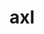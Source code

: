 ---
title: "axl"
layout: cache
categories: [package, develop-2025-01-26]
meta: {"versions": ["0.9.0"], "compilers": ["gcc@=11.1.0", "gcc@=11.4.0", "gcc@=7.5.0", "gcc@=9.4.0", "oneapi@=2024.2.1"], "oss": ["ubuntu18.04", "ubuntu20.04", "ubuntu22.04"], "platforms": ["linux"], "targets": ["neoverse_v2", "ppc64le", "x86_64_v3"], "stacks": ["data-vis-sdk", "e4s", "e4s-neoverse-v2", "e4s-oneapi", "e4s-power", "radiuss", "root"], "num_specs": 12, "num_specs_by_stack": {"root": 12, "radiuss": 1, "e4s-power": 2, "data-vis-sdk": 1, "e4s-neoverse-v2": 2, "e4s": 3, "e4s-oneapi": 3}}
spec_details: [{"hash": "tkg4rxzyc42hfsh3hnbk64hq6nsd5ybz", "compiler": "gcc@=7.5.0", "versions": ["0.9.0"], "os": "ubuntu18.04", "platform": "linux", "target": "x86_64_v3", "variants": ["async_api=daemon", "~bbapi", "~bbapi_fallback", "build_system=cmake", "build_type=Release", "~dw", "generator=make", "~ipo", "+mpi", "+pthreads", "+shared"], "stacks": ["root", "radiuss"], "size": "-", "tarball": "https://binaries.spack.io/develop-2025-01-26/build_cache/linux-ubuntu18.04-x86_64_v3/gcc-7.5.0/axl-0.9.0/linux-ubuntu18.04-x86_64_v3-gcc-7.5.0-axl-0.9.0-tkg4rxzyc42hfsh3hnbk64hq6nsd5ybz.spack"}, {"hash": "eekb7gd3opltdkiomonnkhalwmht6f4h", "compiler": "gcc@=9.4.0", "versions": ["0.9.0"], "os": "ubuntu20.04", "platform": "linux", "target": "ppc64le", "variants": ["async_api=daemon", "~bbapi", "~bbapi_fallback", "build_system=cmake", "build_type=Release", "~dw", "generator=make", "~ipo", "+mpi", "+pthreads", "+shared"], "stacks": ["root", "e4s-power"], "size": "-", "tarball": "https://binaries.spack.io/develop-2025-01-26/build_cache/linux-ubuntu20.04-ppc64le/gcc-9.4.0/axl-0.9.0/linux-ubuntu20.04-ppc64le-gcc-9.4.0-axl-0.9.0-eekb7gd3opltdkiomonnkhalwmht6f4h.spack"}, {"hash": "un5mwe7o5fyii5cquico6vwqxxre4b3b", "compiler": "gcc@=9.4.0", "versions": ["0.9.0"], "os": "ubuntu20.04", "platform": "linux", "target": "ppc64le", "variants": ["async_api=daemon", "+bbapi", "~bbapi_fallback", "build_system=cmake", "build_type=Release", "~dw", "generator=make", "~ipo", "+mpi", "+pthreads", "+shared"], "stacks": ["root", "e4s-power"], "size": "-", "tarball": "https://binaries.spack.io/develop-2025-01-26/build_cache/linux-ubuntu20.04-ppc64le/gcc-9.4.0/axl-0.9.0/linux-ubuntu20.04-ppc64le-gcc-9.4.0-axl-0.9.0-un5mwe7o5fyii5cquico6vwqxxre4b3b.spack"}, {"hash": "eeojfloxc7e4z3vnvzaejpxighrfwksa", "compiler": "gcc@=11.1.0", "versions": ["0.9.0"], "os": "ubuntu20.04", "platform": "linux", "target": "x86_64_v3", "variants": ["async_api=daemon", "+bbapi", "~bbapi_fallback", "build_system=cmake", "build_type=Release", "~dw", "generator=make", "~ipo", "+mpi", "+pthreads", "+shared"], "stacks": ["root", "data-vis-sdk"], "size": "-", "tarball": "https://binaries.spack.io/develop-2025-01-26/build_cache/linux-ubuntu20.04-x86_64_v3/gcc-11.1.0/axl-0.9.0/linux-ubuntu20.04-x86_64_v3-gcc-11.1.0-axl-0.9.0-eeojfloxc7e4z3vnvzaejpxighrfwksa.spack"}, {"hash": "6qgsasnuwvg2nxkawen27yrc47vvsvh7", "compiler": "gcc@=11.4.0", "versions": ["0.9.0"], "os": "ubuntu22.04", "platform": "linux", "target": "neoverse_v2", "variants": ["async_api=daemon", "+bbapi", "~bbapi_fallback", "build_system=cmake", "build_type=Release", "~dw", "generator=make", "~ipo", "+mpi", "+pthreads", "+shared"], "stacks": ["root", "e4s-neoverse-v2"], "size": "-", "tarball": "https://binaries.spack.io/develop-2025-01-26/build_cache/linux-ubuntu22.04-neoverse_v2/gcc-11.4.0/axl-0.9.0/linux-ubuntu22.04-neoverse_v2-gcc-11.4.0-axl-0.9.0-6qgsasnuwvg2nxkawen27yrc47vvsvh7.spack"}, {"hash": "trwsnwdyqizj5prz3fasmp77lt3r342c", "compiler": "gcc@=11.4.0", "versions": ["0.9.0"], "os": "ubuntu22.04", "platform": "linux", "target": "neoverse_v2", "variants": ["async_api=daemon", "~bbapi", "~bbapi_fallback", "build_system=cmake", "build_type=Release", "~dw", "generator=make", "~ipo", "+mpi", "+pthreads", "+shared"], "stacks": ["root", "e4s-neoverse-v2"], "size": "-", "tarball": "https://binaries.spack.io/develop-2025-01-26/build_cache/linux-ubuntu22.04-neoverse_v2/gcc-11.4.0/axl-0.9.0/linux-ubuntu22.04-neoverse_v2-gcc-11.4.0-axl-0.9.0-trwsnwdyqizj5prz3fasmp77lt3r342c.spack"}, {"hash": "7sjos5racxtfxn254zvychyac7srdnbr", "compiler": "gcc@=11.4.0", "versions": ["0.9.0"], "os": "ubuntu22.04", "platform": "linux", "target": "x86_64_v3", "variants": ["async_api=daemon", "~bbapi", "~bbapi_fallback", "build_system=cmake", "build_type=Release", "~dw", "generator=make", "~ipo", "+mpi", "+pthreads", "+shared"], "stacks": ["root", "e4s"], "size": "-", "tarball": "https://binaries.spack.io/develop-2025-01-26/build_cache/linux-ubuntu22.04-x86_64_v3/gcc-11.4.0/axl-0.9.0/linux-ubuntu22.04-x86_64_v3-gcc-11.4.0-axl-0.9.0-7sjos5racxtfxn254zvychyac7srdnbr.spack"}, {"hash": "lfrksomlgoztjolx7zzc7hc6f2nxsnse", "compiler": "gcc@=11.4.0", "versions": ["0.9.0"], "os": "ubuntu22.04", "platform": "linux", "target": "x86_64_v3", "variants": ["async_api=daemon", "+bbapi", "~bbapi_fallback", "build_system=cmake", "build_type=Release", "~dw", "generator=make", "~ipo", "+mpi", "+pthreads", "+shared"], "stacks": ["root", "e4s"], "size": "-", "tarball": "https://binaries.spack.io/develop-2025-01-26/build_cache/linux-ubuntu22.04-x86_64_v3/gcc-11.4.0/axl-0.9.0/linux-ubuntu22.04-x86_64_v3-gcc-11.4.0-axl-0.9.0-lfrksomlgoztjolx7zzc7hc6f2nxsnse.spack"}, {"hash": "wo6yjup5rjidaqngmid7okdl2rwzfaxs", "compiler": "gcc@=11.4.0", "versions": ["0.9.0"], "os": "ubuntu22.04", "platform": "linux", "target": "x86_64_v3", "variants": ["async_api=daemon", "+bbapi", "~bbapi_fallback", "build_system=cmake", "build_type=Release", "~dw", "generator=make", "~ipo", "+mpi", "+pthreads", "+shared"], "stacks": ["root", "e4s"], "size": "-", "tarball": "https://binaries.spack.io/develop-2025-01-26/build_cache/linux-ubuntu22.04-x86_64_v3/gcc-11.4.0/axl-0.9.0/linux-ubuntu22.04-x86_64_v3-gcc-11.4.0-axl-0.9.0-wo6yjup5rjidaqngmid7okdl2rwzfaxs.spack"}, {"hash": "gwh4nzzqybempkqc3hepiqce6hb6wysi", "compiler": "oneapi@=2024.2.1", "versions": ["0.9.0"], "os": "ubuntu22.04", "platform": "linux", "target": "x86_64_v3", "variants": ["async_api=daemon", "~bbapi", "~bbapi_fallback", "build_system=cmake", "build_type=Release", "~dw", "generator=make", "~ipo", "+mpi", "+pthreads", "+shared"], "stacks": ["root", "e4s-oneapi"], "size": "-", "tarball": "https://binaries.spack.io/develop-2025-01-26/build_cache/linux-ubuntu22.04-x86_64_v3/oneapi-2024.2.1/axl-0.9.0/linux-ubuntu22.04-x86_64_v3-oneapi-2024.2.1-axl-0.9.0-gwh4nzzqybempkqc3hepiqce6hb6wysi.spack"}, {"hash": "wrfq4hlxptb47rgjyvcggyvemmo34bhs", "compiler": "oneapi@=2024.2.1", "versions": ["0.9.0"], "os": "ubuntu22.04", "platform": "linux", "target": "x86_64_v3", "variants": ["async_api=daemon", "+bbapi", "~bbapi_fallback", "build_system=cmake", "build_type=Release", "~dw", "generator=make", "~ipo", "+mpi", "+pthreads", "+shared"], "stacks": ["root", "e4s-oneapi"], "size": "-", "tarball": "https://binaries.spack.io/develop-2025-01-26/build_cache/linux-ubuntu22.04-x86_64_v3/oneapi-2024.2.1/axl-0.9.0/linux-ubuntu22.04-x86_64_v3-oneapi-2024.2.1-axl-0.9.0-wrfq4hlxptb47rgjyvcggyvemmo34bhs.spack"}, {"hash": "y5iqwscgaphnj6mg4bunobujenruhbs4", "compiler": "oneapi@=2024.2.1", "versions": ["0.9.0"], "os": "ubuntu22.04", "platform": "linux", "target": "x86_64_v3", "variants": ["async_api=daemon", "+bbapi", "~bbapi_fallback", "build_system=cmake", "build_type=Release", "~dw", "generator=make", "~ipo", "+mpi", "+pthreads", "+shared"], "stacks": ["root", "e4s-oneapi"], "size": "-", "tarball": "https://binaries.spack.io/develop-2025-01-26/build_cache/linux-ubuntu22.04-x86_64_v3/oneapi-2024.2.1/axl-0.9.0/linux-ubuntu22.04-x86_64_v3-oneapi-2024.2.1-axl-0.9.0-y5iqwscgaphnj6mg4bunobujenruhbs4.spack"}]
---